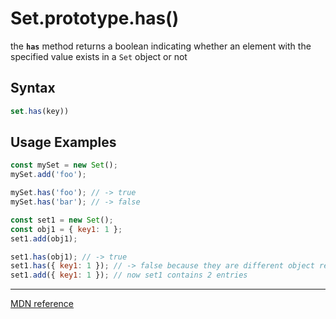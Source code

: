 # Set.prototype.has()

the **`has`** method returns a boolean indicating whether an element with the specified value exists in a `Set` object or not

## Syntax

```js
set.has(key))
```

## Usage Examples

```js
const mySet = new Set();
mySet.add('foo');

mySet.has('foo'); // -> true
mySet.has('bar'); // -> false

const set1 = new Set();
const obj1 = { key1: 1 };
set1.add(obj1);

set1.has(obj1); // -> true
set1.has({ key1: 1 }); // -> false because they are different object references
set1.add({ key1: 1 }); // now set1 contains 2 entries
```

---

[MDN reference](https://developer.mozilla.org/en-US/docs/Web/JavaScript/Reference/Global_Objects/Set/has)
